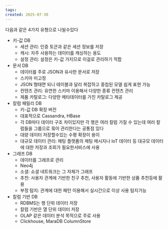 ```yaml
---
tags: 
created: 2025-07-30
---
```

다음과 같은 4가지 유형으로 나뉠수있다
- 키-값 DB
	- 세션 관리: 인증 토큰과 같은 세션 정보를 저장
	- 캐시: 자주 사용하는 데이터를 캐싱하는 용도
	- 설정 관리: 설정은 키-값 가지므로 이걸로 관리하기 적합
- 문서 DB
	- 데이터를 주로 JSON과 유사한 문서로 저장
	- 스키마 미고정
	- JSON 형태면 되니 테이블과 달리 복잡하고 중첩된 모델 쉽게 표현 가능
	- 컨텐츠 관리: 유연한 스키마 이용해서 다양한 종류 컨텐츠 관리
	- 제품 카탈로그: 다양한 메타데이터를 가진 카탈로그 제공
- 칼럼 패밀리 DB
	- 키-값 DB 확장 버전
	- 대표적으로 Cassandra, HBase
	- 각 DB마다 데이터 구조 차이있지만 각 행은 여러 칼럼 가질 수 있는데 여러 칼럼들을 그룹으로 묶어 관리한다는 공통점 있다
	- 대량 데이터 저장할수있는 수평 확장이 용이
	- 대규모 데이터 관리: 채팅 플랫폼의 채팅 메시지나 IoT 데이터 등 대규모 데이터에 대한 저장과 조회가 필요한서비스에 사용
- 그래프 DB
	- 데이터를 그래프로 관리
	- Neo4j
	- 소셜: 쇼셜 네트워크는 그 자체가 그래프
	- 추천: 사용자 관계에 기반한 친구 추천, 사용자 활동에 기반한 상품 추천등에 활용
	- 부정 탐지: 관계에 대한 패턴 이용해서 실시간으로 이상 사용 탐지가능
- 칼럼 기반 DB
	- RDBMS는 행 단위 데이터 저장
	- 칼럼 기반은 열 단위 데이터 저장
	- OLAP 같은 데이터 분석 목적으로 주로 사용
	- Clickhouse, MaraDB ColumnStore
